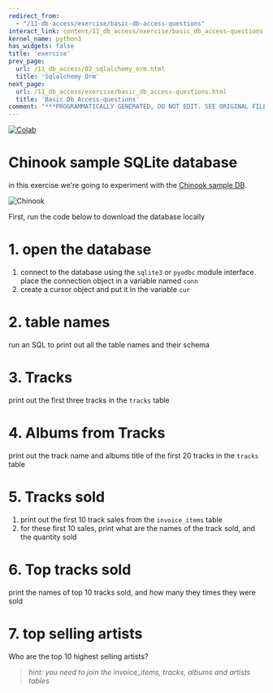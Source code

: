 ```yaml
---
redirect_from:
  - "/11-db-access/exercise/basic-db-access-questions"
interact_link: content/11_db_access/exercise/basic_db_access-questions.ipynb
kernel_name: python3
has_widgets: false
title: 'exercise'
prev_page:
  url: /11_db_access/02_sqlalchemy_orm.html
  title: 'Sqlalchemy Orm'
next_page:
  url: /11_db_access/exercise/basic_db_access-questions.html
  title: 'Basic Db Access-questions'
comment: "***PROGRAMMATICALLY GENERATED, DO NOT EDIT. SEE ORIGINAL FILES IN /content***"
---
```

<a href="https://colab.research.google.com/github/aviadr1/learn-advanced-python/blob/master/content/11_db_access/exercise/basic_db_access-questions.ipynb" target="_blank">
<img src="https://colab.research.google.com/assets/colab-badge.svg" 
     title="Open this file in Google Colab" alt="Colab"/>
</a>




# Chinook sample SQLite database

in this exercise we're going to experiment with the [Chinook sample DB](http://www.sqlitetutorial.net/sqlite-sample-database/).

![Chinook](http://www.sqlitetutorial.net/wp-content/uploads/2015/11/sqlite-sample-database-color.jpg)

First, run the code below to download the database locally



# 1. open the database
1. connect to the database using the `sqlite3` or `pyodbc` module interface. place the connection object in a variable named `conn`
2. create a cursor object and put it in the variable `cur`



# 2. table names
run an SQL to print out all the table names and their schema



# 3. Tracks
print out the first three tracks in the `tracks` table



# 4. Albums from Tracks
print out the track name and albums title of the first 20 tracks in the `tracks` table





# 5. Tracks sold

1. print out the first 10 track sales from the `invoice_items` table
2. for these first 10 sales, print what are the names of the track sold, and the quantity sold




# 6. Top tracks sold

print the names of top 10 tracks sold, and how many they times they were sold



# 7. top selling artists
Who are the top 10 highest selling artists?

> _hint: you need to join the invoice_items, tracks, albums and artists tables_


